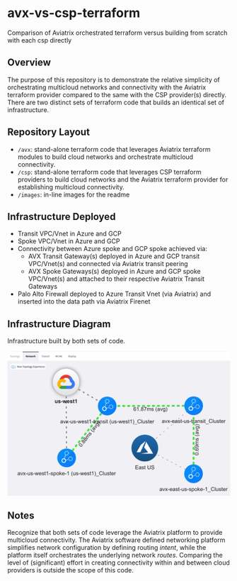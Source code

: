 # avx-vs-csp-terraform

Comparison of Aviatrix orchestrated terraform versus building from scratch with each csp directly

## Overview

The purpose of this repository is to demonstrate the relative simplicity of orchestrating multicloud networks and connectivity with the Aviatrix terraform provider compared to the same with the CSP provider(s) directly. There are two distinct sets of terraform code that builds an identical set of infrastructure.

## Repository Layout

- `/avx`: stand-alone terraform code that leverages Aviatrix terraform modules to build cloud networks and orchestrate multicloud connectivity.
- `/csp`: stand-alone terraform code that leverages CSP terraform providers to build cloud networks and the Aviatrix terraform provider for establishing multicloud connectivity.
- `/images`: in-line images for the readme

## Infrastructure Deployed

- Transit VPC/Vnet in Azure and GCP
- Spoke VPC/Vnet in Azure and GCP
- Connectivity between Azure spoke and GCP spoke achieved via:
  - AVX Transit Gateway(s) deployed in Azure and GCP transit VPC/Vnet(s) and connected via Aviatrix transit peering
  - AVX Spoke Gateways(s) deployed in Azure and GCP spoke VPC/Vnet(s) and attached to their respective Aviatrix Transit Gateways
- Palo Alto Firewall deployed to Azure Transit Vnet (via Aviatrix) and inserted into the data path via Aviatrix Firenet

## Infrastructure Diagram

Infrastructure built by both sets of code.

![Diagram](images/infrastructure.png)

## Notes

Recognize that both sets of code leverage the Aviatrix platform to provide multicloud connectivity. The Aviatrix software defined networking platform simplifies network configuration by defining routing _intent_, while the platform itself orchestrates the underlying network _routes_. Comparing the level of (significant) effort in creating connectivity within and between cloud providers is outside the scope of this code.
